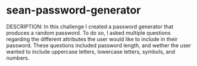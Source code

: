 # sean-password-generator
DESCRIPTION:
    In this challenge I created a password generator that produces a random password. To do so, I asked multiple questions regarding the different attributes the user would like to include in their password. These questions included password length, and wether the user wanted to include uppercase letters, lowercase letters, symbols, and numbers.